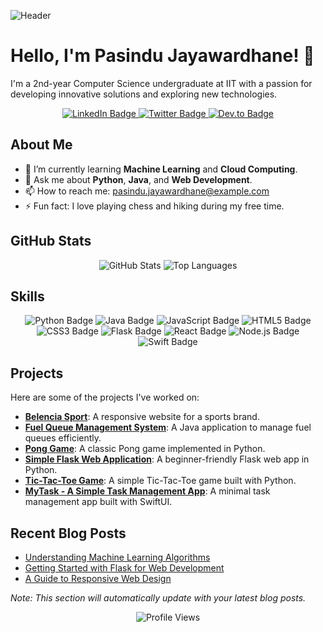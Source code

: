<!-- Header Image -->
![Header](https://raw.githubusercontent.com/Pazeezz/Pazeezz/main/assets/header.png)

<!-- Introduction -->
# Hello, I'm Pasindu Jayawardhane! 👋

I'm a 2nd-year Computer Science undergraduate at IIT with a passion for developing innovative solutions and exploring new technologies.

<!-- Social Media Badges -->
<p align="center">
  <a href="https://www.linkedin.com/in/pasindu-jayawardhane/">
    <img src="https://img.shields.io/badge/LinkedIn-blue?style=for-the-badge&logo=linkedin&logoColor=white" alt="LinkedIn Badge"/>
  </a>
  <a href="https://twitter.com/your_twitter_handle">
    <img src="https://img.shields.io/badge/Twitter-blue?style=for-the-badge&logo=twitter&logoColor=white" alt="Twitter Badge"/>
  </a>
  <a href="https://dev.to/your_devto_handle">
    <img src="https://img.shields.io/badge/DEV.to-black?style=for-the-badge&logo=dev.to&logoColor=white" alt="Dev.to Badge"/>
  </a>
</p>

<!-- About Me -->
## About Me

- 🌱 I’m currently learning **Machine Learning** and **Cloud Computing**.
- 💬 Ask me about **Python**, **Java**, and **Web Development**.
- 📫 How to reach me: [pasindu.jayawardhane@example.com](mailto:pasindu.jayawardhane@example.com)
- ⚡ Fun fact: I love playing chess and hiking during my free time.

<!-- GitHub Stats -->
## GitHub Stats

<p align="center">
  <img src="https://github-readme-stats.vercel.app/api?username=Pazeezz&show_icons=true&theme=radical" alt="GitHub Stats" />
  <img src="https://github-readme-stats.vercel.app/api/top-langs/?username=Pazeezz&layout=compact&theme=radical" alt="Top Languages" />
</p>

<!-- Skills -->
## Skills

<p align="center">
  <img src="https://img.shields.io/badge/Python-3776AB?style=for-the-badge&logo=python&logoColor=white" alt="Python Badge"/>
  <img src="https://img.shields.io/badge/Java-007396?style=for-the-badge&logo=java&logoColor=white" alt="Java Badge"/>
  <img src="https://img.shields.io/badge/JavaScript-F7DF1E?style=for-the-badge&logo=javascript&logoColor=black" alt="JavaScript Badge"/>
  <img src="https://img.shields.io/badge/HTML5-E34F26?style=for-the-badge&logo=html5&logoColor=white" alt="HTML5 Badge"/>
  <img src="https://img.shields.io/badge/CSS3-1572B6?style=for-the-badge&logo=css3&logoColor=white" alt="CSS3 Badge"/>
  <img src="https://img.shields.io/badge/Flask-000000?style=for-the-badge&logo=flask&logoColor=white" alt="Flask Badge"/>
  <img src="https://img.shields.io/badge/React-61DAFB?style=for-the-badge&logo=react&logoColor=black" alt="React Badge"/>
  <img src="https://img.shields.io/badge/Node.js-339933?style=for-the-badge&logo=node.js&logoColor=white" alt="Node.js Badge"/>
  <img src="https://img.shields.io/badge/Swift-FA7343?style=for-the-badge&logo=swift&logoColor=white" alt="Swift Badge"/>
</p>

<!-- Projects -->
## Projects

Here are some of the projects I've worked on:

- **[Belencia Sport](https://github.com/Pazeezz/Belencia-Sport)**: A responsive website for a sports brand.
- **[Fuel Queue Management System](https://github.com/Pazeezz/Fuel-Queue-Management-System)**: A Java application to manage fuel queues efficiently.
- **[Pong Game](https://github.com/Pazeezz/pong-game)**: A classic Pong game implemented in Python.
- **[Simple Flask Web Application](https://github.com/Pazeezz/Simple-Flask-Web-Application)**: A beginner-friendly Flask web app in Python.
- **[Tic-Tac-Toe Game](https://github.com/Pazeezz/tic-tac-toe-game)**: A simple Tic-Tac-Toe game built with Python.
- **[MyTask - A Simple Task Management App](https://github.com/Pazeezz/MyTask---A-Simple-Task-Management-App)**: A minimal task management app built with SwiftUI.

<!-- Blog Posts -->
## Recent Blog Posts

<!-- BLOG-POST-LIST:START -->
- [Understanding Machine Learning Algorithms](https://dev.to/your_devto_handle/understanding-machine-learning-algorithms)
- [Getting Started with Flask for Web Development](https://dev.to/your_devto_handle/getting-started-with-flask-for-web-development)
- [A Guide to Responsive Web Design](https://dev.to/your_devto_handle/a-guide-to-responsive-web-design)
<!-- BLOG-POST-LIST:END -->

*Note: This section will automatically update with your latest blog posts.*

<!-- Footer -->
<p align="center">
  <img src="https://komarev.com/ghpvc/?username=Pazeezz&style=flat-square&color=blue" alt="Profile Views"/>
</p>
